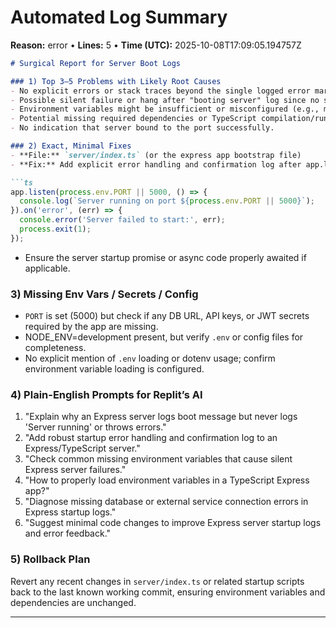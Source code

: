 # Automated Log Summary

**Reason:** error • **Lines:** 5 • **Time (UTC):** 2025-10-08T17:09:05.194757Z

<!-- fingerprint:e225920f3932 -->

```markdown
# Surgical Report for Server Boot Logs

### 1) Top 3–5 Problems with Likely Root Causes
- No explicit errors or stack traces beyond the single logged error marker; mostly informational logs.
- Possible silent failure or hang after "booting server" log since no subsequent success or listening port confirmation.
- Environment variables might be insufficient or misconfigured (e.g., missing DB connection or secrets).
- Potential missing required dependencies or TypeScript compilation/runtime issues not shown here.
- No indication that server bound to the port successfully.

### 2) Exact, Minimal Fixes
- **File:** `server/index.ts` (or the express app bootstrap file)
- **Fix:** Add explicit error handling and confirmation log after app.listen, e.g.:

```ts
app.listen(process.env.PORT || 5000, () => {
  console.log(`Server running on port ${process.env.PORT || 5000}`);
}).on('error', (err) => {
  console.error('Server failed to start:', err);
  process.exit(1);
});
```

- Ensure the server startup promise or async code properly awaited if applicable.

### 3) Missing Env Vars / Secrets / Config
- `PORT` is set (5000) but check if any DB URL, API keys, or JWT secrets required by the app are missing.
- NODE_ENV=development present, but verify `.env` or config files for completeness.
- No explicit mention of `.env` loading or dotenv usage; confirm environment variable loading is configured.

### 4) Plain-English Prompts for Replit’s AI
1. "Explain why an Express server logs boot message but never logs 'Server running' or throws errors."
2. "Add robust startup error handling and confirmation log to an Express/TypeScript server."
3. "Check common missing environment variables that cause silent Express server failures."
4. "How to properly load environment variables in a TypeScript Express app?"
5. "Diagnose missing database or external service connection errors in Express startup logs."
6. "Suggest minimal code changes to improve Express server startup logs and error feedback."

### 5) Rollback Plan
Revert any recent changes in `server/index.ts` or related startup scripts back to the last known working commit, ensuring environment variables and dependencies are unchanged.

---
```
